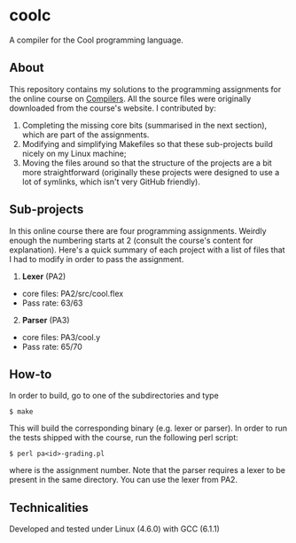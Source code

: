 coolc
========

A compiler for the Cool programming language.

About
--------
This repository contains my solutions to the programming assignments for the
online course on [Compilers](https://lagunita.stanford.edu/courses/Engineering/Compilers/Fall2014/about).
All the source files were originally downloaded from the course's website. I
contributed by:
1. Completing the missing core bits (summarised in the next section), which
   are part of the assignments.
2. Modifying and simplifying Makefiles so that these sub-projects build nicely
   on my Linux machine;
3. Moving the files around so that the structure of the projects are a bit more
   straightforward (originally these projects were designed to use a lot of
   symlinks, which isn't very GitHub friendly).

Sub-projects
------------
In this online course there are four programming assignments. Weirdly enough
the numbering starts at 2 (consult the course's content for explanation).
Here's a quick summary of each project with a list of files that I had to
modify in order to pass the assignment.

1. **Lexer** (PA2)
  * core files: PA2/src/cool.flex
  * Pass rate: 63/63
2. **Parser** (PA3)
  * core files: PA3/cool.y
  * Pass rate: 65/70

How-to
-------
In order to build, go to one of the subdirectories and type
```
$ make
```
This will build the corresponding binary (e.g. lexer or parser). In order to run the tests shipped
with the course, run the following perl script:
```
$ perl pa<id>-grading.pl
```
where <id> is the assignment number. Note that the parser requires a lexer to
be present in the same directory. You can use the lexer from PA2.

Technicalities
--------------
Developed and tested under Linux (4.6.0) with GCC (6.1.1)
